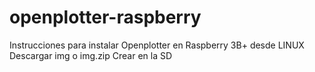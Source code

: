 # openplotter-raspberry
Instrucciones para instalar Openplotter en Raspberry 3B+ desde LINUX
Descargar img o img.zip
Crear en la SD 
